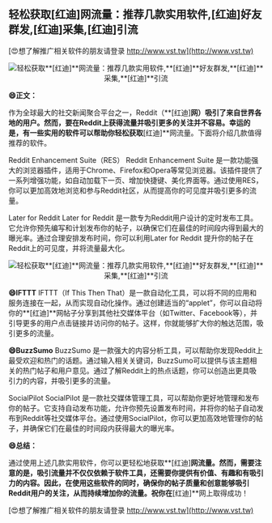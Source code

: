 ## **轻松获取**[红迪]**网流量：推荐几款实用软件,**[红迪]**好友群发,**[红迪]**采集,**[红迪]**引流**

[😍想了解推广相关软件的朋友请登录 http://www.vst.tw](http://www.vst.tw)

 <center><img src="https://vst.tw/MP4/tuiguang/png/0.png" alt="轻松获取**[红迪]**网流量：推荐几款实用软件,**[红迪]**好友群发,**[红迪]**采集,**[红迪]**引流"></center>

**😄正文：**

作为全球最大的社交新闻聚合平台之一，Reddit（**[红迪]**网）吸引了来自世界各地的用户。然而，要在Reddit上获得流量并吸引更多的关注并不容易。幸运的是，有一些实用的软件可以帮助你轻松获取**[红迪]**网流量。下面将介绍几款值得推荐的软件。

Reddit Enhancement Suite（RES）
Reddit Enhancement Suite 是一款功能强大的浏览器插件，适用于Chrome、Firefox和Opera等常见浏览器。该插件提供了一系列增强功能，如自动加载下一页、增加快捷键、美化界面等。通过使用RES，你可以更加高效地浏览和参与Reddit社区，从而提高你的可见度并吸引更多的流量。

Later for Reddit
Later for Reddit 是一款专为Reddit用户设计的定时发布工具。它允许你预先编写和计划发布你的帖子，以确保它们在最佳的时间段内得到最大的曝光率。通过合理安排发布时间，你可以利用Later for Reddit 提升你的帖子在Reddit上的可见度，并将流量最大化。

 <center><img src="https://vst.tw/MP4/tuiguang/png/5.png" alt="轻松获取**[红迪]**网流量：推荐几款实用软件,**[红迪]**好友群发,**[红迪]**采集,**[红迪]**引流"></center>

**😄IFTTT**
IFTTT（If This Then That）是一款自动化工具，可以将不同的应用和服务连接在一起，从而实现自动化操作。通过创建适当的“applet”，你可以自动将你的**[红迪]**网帖子分享到其他社交媒体平台（如Twitter、Facebook等），并引导更多的用户点击链接并访问你的帖子。这样，你就能够扩大你的触达范围，吸引更多的流量。

**😄BuzzSumo**
BuzzSumo 是一款强大的内容分析工具，可以帮助你发现Reddit上最受欢迎和热门的话题。通过输入相关关键词，BuzzSumo可以提供与该主题相关的热门帖子和用户意见。通过了解Reddit上的热点话题，你可以创造出更具吸引力的内容，并吸引更多的流量。

SocialPilot
SocialPilot 是一款社交媒体管理工具，可以帮助你更好地管理和发布你的帖子。它支持自动发布功能，允许你预先设置发布时间，并将你的帖子自动发布到Reddit等社交媒体平台。通过使用SocialPilot，你可以更加高效地管理你的帖子，并确保它们在最佳的时间段内获得最大的曝光率。

**😄总结：**

通过使用上述几款实用软件，你可以更轻松地获取**[红迪]**网流量。然而，需要注意的是，吸引流量并不仅仅依赖于软件工具，还需要你提供有价值、有趣和有吸引力的内容。因此，在使用这些软件的同时，确保你的帖子质量和创意能够吸引Reddit用户的关注，从而持续增加你的流量。祝你在**[红迪]**网上取得成功！

[😍想了解推广相关软件的朋友请登录 http://www.vst.tw](http://www.vst.tw)



